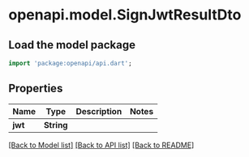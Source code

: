 # openapi.model.SignJwtResultDto

## Load the model package

```dart
import 'package:openapi/api.dart';
```

## Properties

| Name    | Type       | Description | Notes |
| ------- | ---------- | ----------- | ----- |
| **jwt** | **String** |             |

[[Back to Model list]](../README.md#documentation-for-models) [[Back to API list]](../README.md#documentation-for-api-endpoints) [[Back to README]](../README.md)
